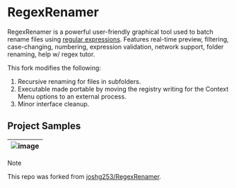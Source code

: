 # RegexRenamer

RegexRenamer is a powerful user-friendly graphical tool used to batch rename files using [regular expressions](https://en.wikipedia.org/wiki/Regular_expression). Features real-time preview, filtering, case-changing, numbering, expression validation, network support, folder renaming, help w/ regex tutor.

This fork modifies the following:
 1. Recursive renaming for files in subfolders.
 2. Executable made portable by moving the registry writing for the Context Menu options to an external process.
 3. Minor interface cleanup. 

## Project Samples

| ![image](https://github.com/user-attachments/assets/df915cee-bc59-4431-a5bf-079fc8735e85) |
| --- |


> [!NOTE]
> This repo was forked from [joshg253/RegexRenamer](https://github.com/joshg253/RegexRenamer).
